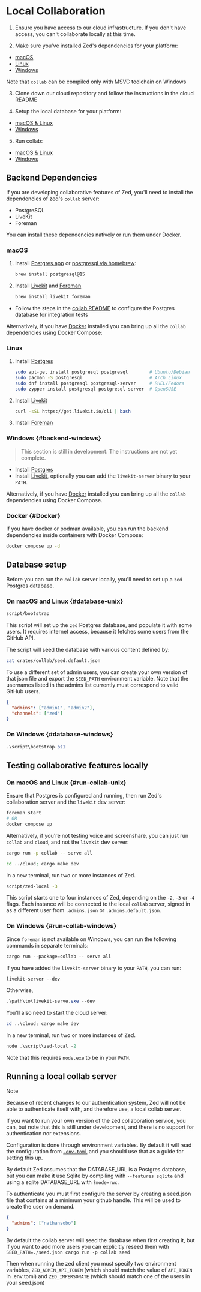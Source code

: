 # Local Collaboration

1. Ensure you have access to our cloud infrastructure. If you don't have access, you can't collaborate locally at this time.

2. Make sure you've installed Zed's dependencies for your platform:

- [macOS](#macos)
- [Linux](#linux)
- [Windows](#backend-windows)

Note that `collab` can be compiled only with MSVC toolchain on Windows

3. Clone down our cloud repository and follow the instructions in the cloud README

4. Setup the local database for your platform:

- [macOS & Linux](#database-unix)
- [Windows](#database-windows)

5. Run collab:

- [macOS & Linux](#run-collab-unix)
- [Windows](#run-collab-windows)

## Backend Dependencies

If you are developing collaborative features of Zed, you'll need to install the dependencies of zed's `collab` server:

- PostgreSQL
- LiveKit
- Foreman

You can install these dependencies natively or run them under Docker.

### macOS

1. Install [Postgres.app](https://postgresapp.com) or [postgresql via homebrew](https://formulae.brew.sh/formula/postgresql@15):

   ```sh
   brew install postgresql@15
   ```

2. Install [Livekit](https://formulae.brew.sh/formula/livekit) and [Foreman](https://formulae.brew.sh/formula/foreman)

   ```sh
   brew install livekit foreman
   ```

- Follow the steps in the [collab README](https://github.com/zed-industries/zed/blob/main/crates/collab/README.md) to configure the Postgres database for integration tests

Alternatively, if you have [Docker](https://www.docker.com/) installed you can bring up all the `collab` dependencies using Docker Compose:

### Linux

1. Install [Postgres](https://www.postgresql.org/download/linux/)

   ```sh
   sudo apt-get install postgresql postgresql        # Ubuntu/Debian
   sudo pacman -S postgresql                         # Arch Linux
   sudo dnf install postgresql postgresql-server     # RHEL/Fedora
   sudo zypper install postgresql postgresql-server  # OpenSUSE
   ```

2. Install [Livekit](https://github.com/livekit/livekit-cli)

   ```sh
   curl -sSL https://get.livekit.io/cli | bash
   ```

3. Install [Foreman](https://theforeman.org/manuals/3.15/quickstart_guide.html)

### Windows {#backend-windows}

> This section is still in development. The instructions are not yet complete.

- Install [Postgres](https://www.postgresql.org/download/windows/)
- Install [Livekit](https://github.com/livekit/livekit), optionally you can add the `livekit-server` binary to your `PATH`.

Alternatively, if you have [Docker](https://www.docker.com/) installed you can bring up all the `collab` dependencies using Docker Compose.

### Docker {#Docker}

If you have docker or podman available, you can run the backend dependencies inside containers with Docker Compose:

```sh
docker compose up -d
```

## Database setup

Before you can run the `collab` server locally, you'll need to set up a `zed` Postgres database.

### On macOS and Linux {#database-unix}

```sh
script/bootstrap
```

This script will set up the `zed` Postgres database, and populate it with some users. It requires internet access, because it fetches some users from the GitHub API.

The script will seed the database with various content defined by:

```sh
cat crates/collab/seed.default.json
```

To use a different set of admin users, you can create your own version of that json file and export the `SEED_PATH` environment variable. Note that the usernames listed in the admins list currently must correspond to valid GitHub users.

```json
{
  "admins": ["admin1", "admin2"],
  "channels": ["zed"]
}
```

### On Windows {#database-windows}

```powershell
.\script\bootstrap.ps1
```

## Testing collaborative features locally

### On macOS and Linux {#run-collab-unix}

Ensure that Postgres is configured and running, then run Zed's collaboration server and the `livekit` dev server:

```sh
foreman start
# OR
docker compose up
```

Alternatively, if you're not testing voice and screenshare, you can just run `collab` and `cloud`, and not the `livekit` dev server:

```sh
cargo run -p collab -- serve all
```

```sh
cd ../cloud; cargo make dev
```

In a new terminal, run two or more instances of Zed.

```sh
script/zed-local -3
```

This script starts one to four instances of Zed, depending on the `-2`, `-3` or `-4` flags. Each instance will be connected to the local `collab` server, signed in as a different user from `.admins.json` or `.admins.default.json`.

### On Windows {#run-collab-windows}

Since `foreman` is not available on Windows, you can run the following commands in separate terminals:

```powershell
cargo run --package=collab -- serve all
```

If you have added the `livekit-server` binary to your `PATH`, you can run:

```powershell
livekit-server --dev
```

Otherwise,

```powershell
.\path\to\livekit-serve.exe --dev
```

You'll also need to start the cloud server:

```powershell
cd ..\cloud; cargo make dev
```

In a new terminal, run two or more instances of Zed.

```powershell
node .\script\zed-local -2
```

Note that this requires `node.exe` to be in your `PATH`.

## Running a local collab server

> [!NOTE]
> Because of recent changes to our authentication system, Zed will not be able to authenticate itself with, and therefore use, a local collab server.

If you want to run your own version of the zed collaboration service, you can, but note that this is still under development, and there is no support for authentication nor extensions.

Configuration is done through environment variables. By default it will read the configuration from [`.env.toml`](https://github.com/zed-industries/zed/blob/main/crates/collab/.env.toml) and you should use that as a guide for setting this up.

By default Zed assumes that the DATABASE_URL is a Postgres database, but you can make it use Sqlite by compiling with `--features sqlite` and using a sqlite DATABASE_URL with `?mode=rwc`.

To authenticate you must first configure the server by creating a seed.json file that contains at a minimum your github handle. This will be used to create the user on demand.

```json
{
  "admins": ["nathansobo"]
}
```

By default the collab server will seed the database when first creating it, but if you want to add more users you can explicitly reseed them with `SEED_PATH=./seed.json cargo run -p collab seed`

Then when running the zed client you must specify two environment variables, `ZED_ADMIN_API_TOKEN` (which should match the value of `API_TOKEN` in .env.toml) and `ZED_IMPERSONATE` (which should match one of the users in your seed.json)
